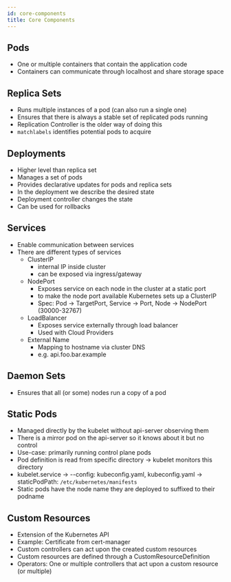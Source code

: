 ```yaml
---
id: core-components
title: Core Components
---
```


## Pods

- One or multiple containers that contain the application code
- Containers can communicate through localhost and share storage space

## Replica Sets

- Runs multiple instances of a pod (can also run a single one)
- Ensures that there is always a stable set of replicated pods running
- Replication Controller is the older way of doing this
- `matchlabels` identifies potential pods to acquire

## Deployments

- Higher level than replica set
- Manages a set of pods
- Provides declarative updates for pods and replica sets
- In the deployment we describe the desired state
- Deployment controller changes the state
- Can be used for rollbacks

## Services

- Enable communication between services
- There are different types of services
  - ClusterIP
    - internal IP inside cluster
    - can be exposed via ingress/gateway
  - NodePort
    - Exposes service on each node in the cluster at a static port
    - to make the node port available Kubernetes sets up a ClusterIP
    - Spec: Pod -> TargetPort, Service -> Port, Node -> NodePort (30000-32767)
  - LoadBalancer
    - Exposes service externally through load balancer
    - Used with Cloud Providers
  - External Name
    - Mapping to hostname via cluster DNS
    - e.g. api.foo.bar.example

## Daemon Sets

- Ensures that all (or some) nodes run a copy of a pod

## Static Pods

- Managed directly by the kubelet without api-server observing them
- There is a mirror pod on the api-server so it knows about it but no control
- Use-case: primarily running control plane pods
- Pod definition is read from specific directory -> kubelet monitors this directory
- kubelet.service -> --config: kubeconfig.yaml, kubeconfig.yaml -> staticPodPath: `/etc/kubernetes/manifests`
- Static pods have the node name they are deployed to suffixed to their podname

## Custom Resources

- Extension of the Kubernetes API
- Example: Certificate from cert-manager
- Custom controllers can act upon the created custom resources
- Custom resources are defined through a CustomResourceDefinition
- Operators: One or multiple controllers that act upon a custom resource (or multiple)
